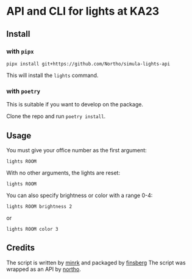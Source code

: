 # API and CLI for lights at KA23


## Install

### with `pipx`


```
pipx install git+https://github.com/Northo/simula-lights-api
```

This will install the `lights` command.


### with `poetry`

This is suitable if you want to develop on the package.

Clone the repo and run `poetry install`.


## Usage
You must give your office number as the first argument:

```
lights ROOM
```

With no other arguments, the lights are reset:

```
lights ROOM
```

You can also specify brightness or color with a range 0-4:

```
lights ROOM brightness 2
```
or
```
lights ROOM color 3
```

## Credits

The script is written by [minrk](https://github.com/minrk) and packaged by [finsberg](https://github.com/finsberg)
The script was wrapped as an API by [northo](https://github.com/Northo).
